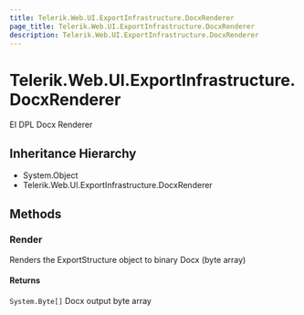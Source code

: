 ```yaml
---
title: Telerik.Web.UI.ExportInfrastructure.DocxRenderer
page_title: Telerik.Web.UI.ExportInfrastructure.DocxRenderer
description: Telerik.Web.UI.ExportInfrastructure.DocxRenderer
---
```


# Telerik.Web.UI.ExportInfrastructure.DocxRenderer

EI DPL Docx Renderer

## Inheritance Hierarchy

* System.Object
* Telerik.Web.UI.ExportInfrastructure.DocxRenderer

## Methods

###  Render

Renders the ExportStructure object to binary Docx (byte array)

#### Returns

`System.Byte[]` Docx output byte array

